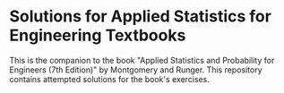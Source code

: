 # Solutions for Applied Statistics for Engineering Textbooks
This is the companion to the book "Applied Statistics and Probability for Engineers (7th Edition)" by Montgomery and Runger. This repository contains attempted solutions for the book's exercises.

